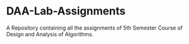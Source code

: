 # DAA-Lab-Assignments
A Repository containing all the assignments of 5th Semester Course of Design and Analysis of Algorithms.
